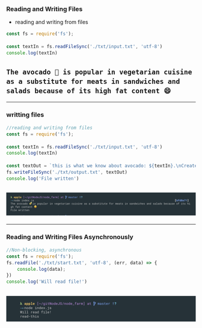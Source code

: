 ### Reading and Writing Files

- reading and writing from files
```js
const fs = require('fs');

const textIn = fs.readFileSync('./txt/input.txt', 'utf-8')
console.log(textIn)
```

`The avocado 🥑 is popular in vegetarian cuisine as a substitute for meats in sandwiches and salads because of its high fat content 😄`
---

---
### writting files
```js
//reading and writing from files
const fs = require('fs');

const textIn = fs.readFileSync('./txt/input.txt', 'utf-8')
console.log(textIn)

const textOut = `this is what we know about avocado: ${textIn}.\nCreate on ${Date.now()}`;
fs.writeFileSync('./txt/output.txt', textOut)
console.log('File written')
```
![](img/2019-09-24-12-30-13.png)
---



---
### Reading and Writing Files Asynchronously

```js
//Non-blocking, asynchronous
const fs = require('fs');
fs.readFile('./txt/start.txt', 'utf-8', (err, data) => {
    console.log(data);
})
console.log('Will read file!')
```
![](img/2019-09-29-21-18-05.png)
---






